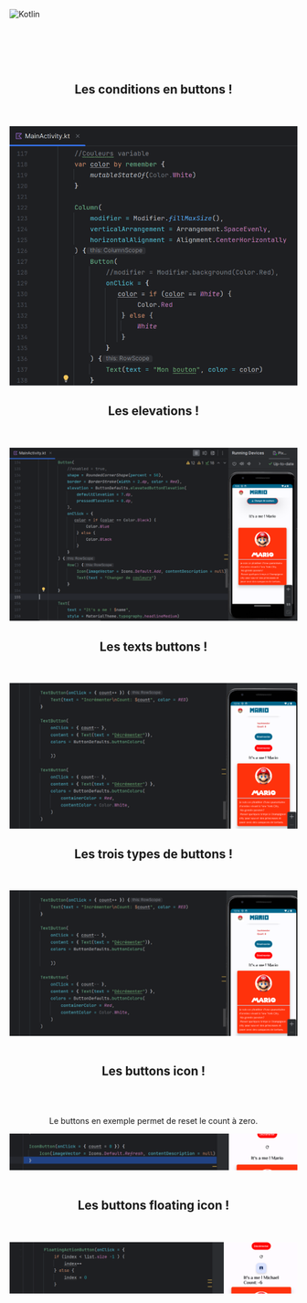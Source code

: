 ![Kotlin](https://img.shields.io/badge/kotlin-%237F52FF.svg?style=for-the-badge&logo=kotlin&logoColor=white)


<br><br><br><br>

<div align="center">
        <h2> Les conditions en buttons ! </h2><br><br>
        <img src="./buttoncondition.png">
</div>

<div align="center">
        <h2> Les elevations ! </h2><br><br>
        <img src="./buttonavecelevation.png">
</div>

<div align="center">
        <h2> Les texts buttons ! </h2><br><br>
        <img src="Lestextbutton.png">
</div>

<div align="center">
        <h2> Les trois types de buttons ! </h2><br><br>
        <img src="./textbutton.png"><br><br>
</div>

<div align="center">
        <h2> Les buttons icon ! </h2><br><br>
        <p>Le buttons en exemple permet de reset le count à zero.</p>
        <img src="./count0.png"><br><br>
</div>



<div align="center">
        <h2> Les buttons floating icon ! </h2><br><br>
        <img src="./buttonfloating.png"><br><br>
</div>




